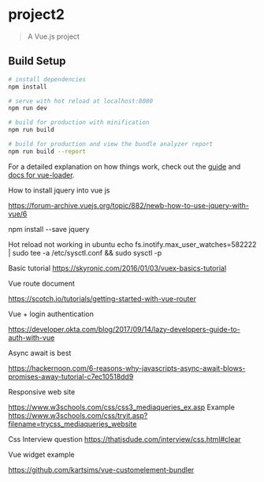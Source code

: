 # project2

> A Vue.js project

## Build Setup

``` bash
# install dependencies
npm install

# serve with hot reload at localhost:8080
npm run dev

# build for production with minification
npm run build

# build for production and view the bundle analyzer report
npm run build --report
```

For a detailed explanation on how things work, check out the [guide](http://vuejs-templates.github.io/webpack/) and [docs for vue-loader](http://vuejs.github.io/vue-loader).



How to install jquery into vue js

https://forum-archive.vuejs.org/topic/882/newb-how-to-use-jquery-with-vue/6

npm install --save jquery

Hot reload not working in ubuntu
 echo fs.inotify.max_user_watches=582222 | sudo tee -a /etc/sysctl.conf && sudo sysctl -p




Basic tutorial
https://skyronic.com/2016/01/03/vuex-basics-tutorial



Vue route document

https://scotch.io/tutorials/getting-started-with-vue-router


Vue + login authentication

https://developer.okta.com/blog/2017/09/14/lazy-developers-guide-to-auth-with-vue


Async await is best


https://hackernoon.com/6-reasons-why-javascripts-async-await-blows-promises-away-tutorial-c7ec10518dd9

Responsive web site

https://www.w3schools.com/css/css3_mediaqueries_ex.asp
Example
https://www.w3schools.com/css/tryit.asp?filename=trycss_mediaqueries_website


Css Interview question
https://thatjsdude.com/interview/css.html#clear



Vue widget example

https://github.com/kartsims/vue-customelement-bundler



